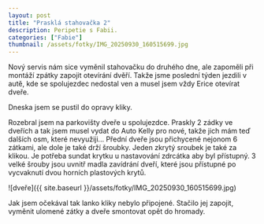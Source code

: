 ```yaml
---
layout: post
title: "Prasklá stahovačka 2"
description: Peripetie s Fabii.
categories: ["Fabie"]
thumbnail: /assets/fotky/IMG_20250930_160515699.jpg
---
```


Nový servis nám sice vyměnil stahovačku do druhého dne, ale zapoměli při montáží zpátky zapojit otevírání dvěří. Takže jsme poslední týden jezdili v autě, kde se spolujezdec nedostal ven a musel jsem vždy Erice otevírat dveře.

Dneska jsem se pustil do opravy kliky.

Rozebral jsem na parkovišty dveře u spolujezdce. Praskly 2 zádky ve dveřích a tak jsem musel vydat do Auto Kelly pro nové, takže jich mám teď dalších osm, které nevyužiji... 
Přední dveře jsou přichycené nejonom 6 zátkami, ale dole je také drží šroubky. Jeden zkrytý sroubek je také za klikou. Je potřeba sundat krytku u nastavování zdrcátka aby byl přístupný. 3 velké šrouby jsou uvnitř madla zavídrání dveří, které jsou přístupné po vycvaknutí dvou horních plastových krytů. 

![dveře]({{ site.baseurl }}/assets/fotky/IMG_20250930_160515699.jpg)

Jak jsem očekával tak lanko kliky nebylo připojené. Stačilo jej zapojit, vyměnit ulomené zátky a dveře smontovat opět do hromady.